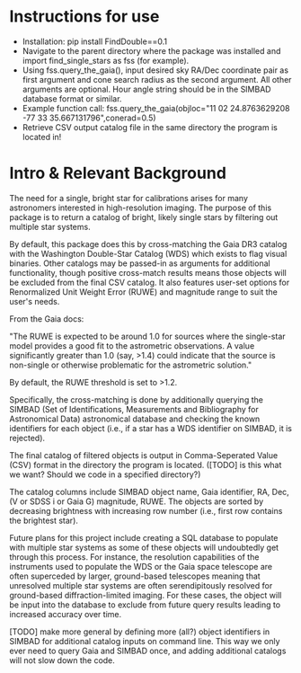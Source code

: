 # Instructions for use

- Installation: pip install FindDouble==0.1
- Navigate to the parent directory where the package was installed and import find_single_stars as fss (for example).
- Using fss.query_the_gaia(), input desired sky RA/Dec coordinate pair as first argument and cone search radius as the second argument. All other arguments are optional. Hour angle string should be in the SIMBAD database format or similar.
- Example function call: fss.query_the_gaia(objloc="11 02 24.8763629208 -77 33 35.667131796",conerad=0.5)
- Retrieve CSV output catalog file in the same directory the program is located in!

# Intro & Relevant Background

The need for a single, bright star for calibrations arises for many astronomers interested in high-resolution imaging. The purpose of this package is to return a catalog of bright, likely single stars by filtering out multiple star systems.

By default, this package does this by cross-matching the Gaia DR3 catalog with the Washington Double-Star Catalog (WDS) which exists to flag visual binaries. Other catalogs may be passed-in as arguments for additional functionality, though positive cross-match results means those objects will be excluded from the final CSV catalog. It also features user-set options for Renormalized Unit Weight Error (RUWE) and magnitude range to suit the user's needs.

From the Gaia docs:

"The RUWE is expected to be around 1.0 for sources where the single-star model provides a good fit to the astrometric observations. A value significantly greater than 1.0 (say, >1.4) could indicate that the source is non-single or otherwise problematic for the astrometric solution."

By default, the RUWE threshold is set to >1.2.

Specifically, the cross-matching is done by additionally querying the SIMBAD (Set of Identifications, Measurements and Bibliography for Astronomical Data) astronomical database and checking the known identifiers for each object (i.e., if a star has a WDS identifier on SIMBAD, it is rejected). 

The final catalog of filtered objects is output in Comma-Seperated Value (CSV) format in the directory the program is located. ([TODO] is this what we want? Should we code in a specified directory?) 

The catalog columns include SIMBAD object name, Gaia identifier, RA, Dec, (V or SDSS i or Gaia G) magnitude, RUWE. The objects are sorted by decreasing brightness with increasing row number (i.e., first row contains the brightest star).

Future plans for this project include creating a SQL database to populate with multiple star systems as some of these objects will undoubtedly get through this process. For instance, the resolution capabilities of the instruments used to populate the WDS or the Gaia space telescope are often superceded by larger, ground-based telescopes meaning that unresolved multiple star systems are often serendipitously resolved for ground-based diffraction-limited imaging. For these cases, the object will be input into the database to exclude from future query results leading to increased accuracy over time.



[TODO] make more general by defining more (all?) object identifiers in SIMBAD for additional catalog inputs on command line. This way we only ever need to query Gaia and SIMBAD once, and adding additional catalogs will not slow down the code.

